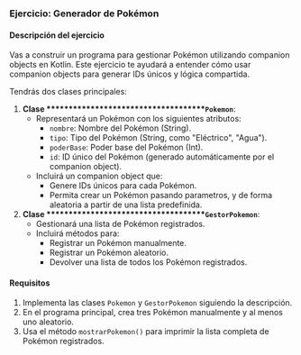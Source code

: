 ### **Ejercicio: Generador de Pokémon**

#### **Descripción del ejercicio**

Vas a construir un programa para gestionar Pokémon utilizando companion objects en Kotlin. Este ejercicio te ayudará a entender cómo usar companion objects para generar IDs únicos y lógica compartida.

Tendrás dos clases principales:

1. **Clase \*\*\*\*\*\*\*\*\*\*\*\*\*\*\*\*\*\*\*\*\*\*\*\*\*\*\*\*\*\*\*\*\*\*\*\*`Pokemon`**:  
   * Representará un Pokémon con los siguientes atributos:  
     * `nombre`: Nombre del Pokémon (String).  
     * `tipo`: Tipo del Pokémon (String, como "Eléctrico", "Agua").  
     * `poderBase`: Poder base del Pokémon (Int).  
     * `id`: ID único del Pokémon (generado automáticamente por el companion object).  
   * Incluirá un companion object que:  
     * Genere IDs únicos para cada Pokémon.  
     * Permita crear un Pokémon pasando parametros, y de forma aleatoria a partir de una lista predefinida.  
2. **Clase \*\*\*\*\*\*\*\*\*\*\*\*\*\*\*\*\*\*\*\*\*\*\*\*\*\*\*\*\*\*\*\*\*\*\*\*`GestorPokemon`**:  
   * Gestionará una lista de Pokémon registrados.  
   * Incluirá métodos para:  
     * Registrar un Pokémon manualmente.  
     * Registrar un Pokémon aleatorio.  
     * Devolver una lista de todos los Pokémon registrados.

#### **Requisitos**

1. Implementa las clases `Pokemon` y `GestorPokemon` siguiendo la descripción.  
2. En el programa principal, crea tres Pokémon manualmente y al menos uno aleatorio.  
3. Usa el método `mostrarPokemon()` para imprimir la lista completa de Pokémon registrados.

